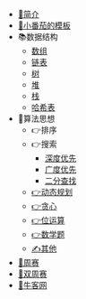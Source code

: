 * [📕简介](README.md)
* [📜小番茄的模板](/模板/算法模板.md)
* 📚数据结构
  * [数组](/data-structure/array/array.md  "array")
  * [链表](data-structure/linkedlist/linkedlist.md)
  * [树](data-structure/tree/ltree.md)
  * [堆](data-structure/heap/)
  * [栈](data-structure/stack/)
  * [哈希表](data-structure/hash/)
* 📗算法思想
  * 👉排序
  * 👉搜索
    * [深度优先](algorithm/research/dfs/)
    * [广度优先](algorithm/research/bfs/)
    * [二分查找](algorithm/search/search,md)
  * [👉动态规划](algorithm/dp/dp.md)
  * [👉贪心](algorithm/greedy/)
  * [👉位运算](algorithm/bit/)
  * [👉数学题](algorithm/math/math.md)
  * [✍️其他](algorithm/other/)
* [📘周赛](/weekly/week.md)
* [📙双周赛](/doubleweekly/doubleweekly.md)
* [📔牛客网](/牛客/contest.md)